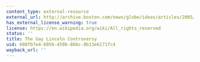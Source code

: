 ```yaml
---
content_type: external-resource
external_url: http://archive.boston.com/news/globe/ideas/articles/2005/01/16/the_gay_lincoln_controversy?pg=full
has_external_license_warning: true
license: https://en.wikipedia.org/wiki/All_rights_reserved
status: ''
title: The Gay Lincoln Controversy
uid: 608fb7e4-6056-459b-86bc-8b13e6171fc4
wayback_url: ''
---
```


